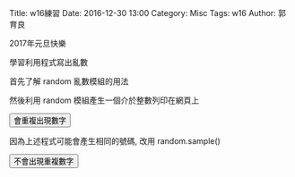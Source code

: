 Title: w16練習
Date: 2016-12-30 13:00
Category: Misc
Tags: w16
Author: 郭育良

2017年元旦快樂

<!--PELICAN_END_SUMMARY -->
學習利用程式寫出亂數

首先了解 random 亂數模組的用法

然後利用 random 模組產生一個介於整數列印在網頁上

<!-- 導入 Brython 標準程式庫 -->
<script type="text/javascript" 
    src="https://cdn.rawgit.com/brython-dev/brython/master/www/src/brython_dist.js">
</script>

<!-- 啟動 Brython -->
<script>
window.onload=function(){
brython(1);
}
</script>
<!-- 以下可以執行的 Brython程式 -->

<div id="newyear"></div>
<script type="text/python3">
from browser import document
from browser import html
import random
print_location = document["newyear"]

def gen_int():
    num = random.randint(1,49)
    # 設法將num列印在網頁上
    #print_location = document["newyear"]
    print_location <= num + html.BR()
    
    
def lottery(e):
    for i in range(6):
        gen_int()
    print_location <= "恭喜中獎!"+ html.BR()
    
#document["but1"].bind("click", gen_int)
document["but1"].bind("click", lottery)
</script>
<button id="but1">會重複出現數字</button>

因為上述程式可能會產生相同的號碼, 改用 random.sample()

<script type="text/python3">
from browser import document
from browser import html
import random
print_location = document["newyear"]
 
def lottery(e):
    num_list = random.sample(list(range(1, 50)), 6)
    for i in range(6):
        print_location <= num_list[i] + html.BR()
    print_location <= "恭喜中獎!" + html.BR()
 
document["but2"].bind("click", lottery)
</script>
<button id="but2">不會出現重複數字</button>